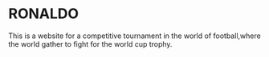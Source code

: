 # RONALDO
This is a website for a competitive tournament in the world of football,where the world gather to fight for the world cup trophy.
